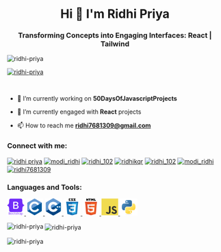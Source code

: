 <h1 align="center">Hi 👋 I'm Ridhi Priya  </h1>
<h3 align="center">Transforming Concepts into Engaging Interfaces: React | Tailwind</h3>

<p align="left"> <img src="https://komarev.com/ghpvc/?username=ridhi-priya&label=Profile%20views&color=0e75b6&style=flat" alt="ridhi-priya" /> </p>

<p align="left"> <a href="https://github.com/ryo-ma/github-profile-trophy"><img src="https://github-profile-trophy.vercel.app/?username=ridhi-priya" alt="ridhi-priya" /></a> </p>

<p align="left"> <a href="https://twitter.com/" target="blank"><img src="https://img.shields.io/twitter/follow/?logo=twitter&style=for-the-badge" alt="" /></a> </p>

- 🔭 I’m currently working on **50DaysOfJavascriptProjects**

- 🌱 I’m currently engaged with **React** projects

- 📫 How to reach me **ridhi7681309@gmail.com**

<h3 align="left">Connect with me:</h3>
<p align="left">
<a href="https://linkedin.com/in/ridhi priya" target="blank"><img align="center" src="https://raw.githubusercontent.com/rahuldkjain/github-profile-readme-generator/master/src/images/icons/Social/linked-in-alt.svg" alt="ridhi priya" height="30" width="40" /></a>
<a href="https://instagram.com/modi_ridhi" target="blank"><img align="center" src="https://raw.githubusercontent.com/rahuldkjain/github-profile-readme-generator/master/src/images/icons/Social/instagram.svg" alt="modi_ridhi" height="30" width="40" /></a>
<a href="https://www.codechef.com/users/ridhi_102" target="blank"><img align="center" src="https://cdn.jsdelivr.net/npm/simple-icons@3.1.0/icons/codechef.svg" alt="ridhi_102" height="30" width="40" /></a>
<a href="https://www.hackerrank.com/ridhikqr" target="blank"><img align="center" src="https://raw.githubusercontent.com/rahuldkjain/github-profile-readme-generator/master/src/images/icons/Social/hackerrank.svg" alt="ridhikqr" height="30" width="40" /></a>
<a href="https://codeforces.com/profile/ridhi_102" target="blank"><img align="center" src="https://cdn.jsdelivr.net/npm/simple-icons@3.0.1/icons/codeforces.svg" alt="ridhi_102" height="30" width="40" /></a>
<a href="https://www.leetcode.com/modi_ridhi" target="blank"><img align="center" src="https://raw.githubusercontent.com/rahuldkjain/github-profile-readme-generator/master/src/images/icons/Social/leet-code.svg" alt="modi_ridhi" height="30" width="40" /></a>
<a href="https://auth.geeksforgeeks.org/user/ridhi7681309" target="blank"><img align="center" src="https://raw.githubusercontent.com/rahuldkjain/github-profile-readme-generator/master/src/images/icons/Social/geeks-for-geeks.svg" alt="ridhi7681309" height="30" width="40" /></a>
</p>

<h3 align="left">Languages and Tools:</h3>
<p align="left"> <a href="https://getbootstrap.com" target="_blank"> <img src="https://raw.githubusercontent.com/devicons/devicon/master/icons/bootstrap/bootstrap-plain-wordmark.svg" alt="bootstrap" width="40" height="40"/> </a> <a href="https://www.cprogramming.com/" target="_blank"> <img src="https://raw.githubusercontent.com/devicons/devicon/master/icons/c/c-original.svg" alt="c" width="40" height="40"/> </a> <a href="https://www.w3schools.com/cpp/" target="_blank"> <img src="https://raw.githubusercontent.com/devicons/devicon/master/icons/cplusplus/cplusplus-original.svg" alt="cplusplus" width="40" height="40"/> </a> <a href="https://www.w3schools.com/css/" target="_blank"> <img src="https://raw.githubusercontent.com/devicons/devicon/master/icons/css3/css3-original-wordmark.svg" alt="css3" width="40" height="40"/> </a> <a href="https://www.w3.org/html/" target="_blank"> <img src="https://raw.githubusercontent.com/devicons/devicon/master/icons/html5/html5-original-wordmark.svg" alt="html5" width="40" height="40"/> </a> <a href="https://developer.mozilla.org/en-US/docs/Web/JavaScript" target="_blank"> <img src="https://raw.githubusercontent.com/devicons/devicon/master/icons/javascript/javascript-original.svg" alt="javascript" width="40" height="40"/> </a> <a href="https://www.python.org" target="_blank"> <img src="https://raw.githubusercontent.com/devicons/devicon/master/icons/python/python-original.svg" alt="python" width="40" height="40"/> </a> </p>

<p><img align="left" src="https://github-readme-stats.vercel.app/api/top-langs?username=ridhi-priya&show_icons=true&locale=en&layout=compact" alt="ridhi-priya" /></p>

<p>&nbsp;<img align="center" src="https://github-readme-stats.vercel.app/api?username=ridhi-priya&show_icons=true&locale=en" alt="ridhi-priya" /></p>

<p><img align="center" src="https://github-readme-streak-stats.herokuapp.com/?user=ridhi-priya&" alt="ridhi-priya" /></p>
